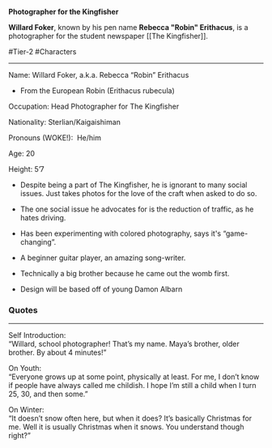 **Photographer for the Kingfisher**

**Willard Foker**, known by his pen name **Rebecca "Robin" Erithacus**, is a photographer for the student newspaper [[The Kingfisher]].

#Tier-2 #Characters 

---
Name: Willard Foker, a.k.a. Rebecca “Robin” Erithacus

- From the European Robin (Erithacus rubecula)
    

Occupation: Head Photographer for The Kingfisher

Nationality: Sterlian/Kaigaishiman

Pronouns (WOKE!):  He/him

Age: 20

Height: 5’7

  

- Despite being a part of The Kingfisher, he is ignorant to many social issues. Just takes photos for the love of the craft when asked to do so.
    
- The one social issue he advocates for is the reduction of traffic, as he hates driving.
    
- Has been experimenting with colored photography, says it's “game-changing”.
    
- A beginner guitar player, an amazing song-writer.
    
- Technically a big brother because he came out the womb first.
    
- Design will be based off of young Damon Albarn

### Quotes
---
Self Introduction:  
“Willard, school photographer! That’s my name. Maya’s brother, older brother. By about 4 minutes!”  
  
On Youth:  
“Everyone grows up at some point, physically at least. For me, I don’t know if people have always called me childish. I hope I’m still a child when I turn 25, 30, and then some.”  
  
On Winter:  
“It doesn’t snow often here, but when it does? It’s basically Christmas for me. Well it is usually Christmas when it snows. You understand though right?”